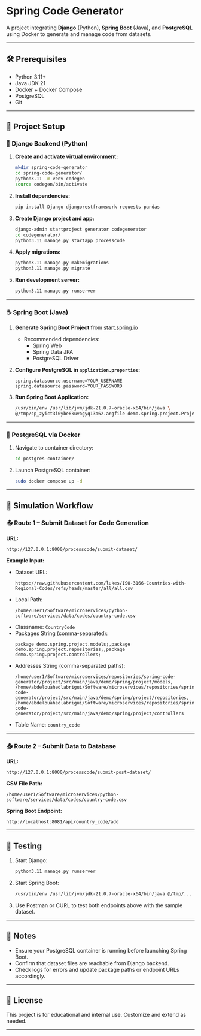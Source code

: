 # Spring Code Generator

A project integrating **Django** (Python), **Spring Boot** (Java), and **PostgreSQL** using Docker to generate and manage code from datasets.

---

## 🛠️ Prerequisites

- Python 3.11+
- Java JDK 21
- Docker + Docker Compose
- PostgreSQL
- Git

---

## 📁 Project Setup

### 🐍 Django Backend (Python)

1. **Create and activate virtual environment:**
   ```bash
   mkdir spring-code-generator
   cd spring-code-generator/
   python3.11 -m venv codegen
   source codegen/bin/activate
   ```

2. **Install dependencies:**
   ```bash
   pip install Django djangorestframework requests pandas
   ```

3. **Create Django project and app:**
   ```bash
   django-admin startproject generator codegenerator
   cd codegenerator/
   python3.11 manage.py startapp processcode
   ```

4. **Apply migrations:**
   ```bash
   python3.11 manage.py makemigrations
   python3.11 manage.py migrate
   ```

5. **Run development server:**
   ```bash
   python3.11 manage.py runserver
   ```

---

### ☕ Spring Boot (Java)

1. **Generate Spring Boot Project** from [start.spring.io](https://start.spring.io/)
   - Recommended dependencies:
     - Spring Web
     - Spring Data JPA
     - PostgreSQL Driver

2. **Configure PostgreSQL in `application.properties`:**
   ```properties
   spring.datasource.username=YOUR_USERNAME
   spring.datasource.password=YOUR_PASSWORD
   ```

3. **Run Spring Boot Application:**
   ```bash
   /usr/bin/env /usr/lib/jvm/jdk-21.0.7-oracle-x64/bin/java \
   @/tmp/cp_zyict3i0ybe6kuvogyq13o62.argfile demo.spring.project.ProjectApplication
   ```

---

### 🐘 PostgreSQL via Docker

1. Navigate to container directory:
   ```bash
   cd postgres-container/
   ```

2. Launch PostgreSQL container:
   ```bash
   sudo docker compose up -d
   ```

---

## 🔁 Simulation Workflow

### 📤 Route 1 – Submit Dataset for Code Generation

**URL:**
```
http://127.0.0.1:8000/processcode/submit-dataset/
```

**Example Input:**
- Dataset URL:
  ```
  https://raw.githubusercontent.com/lukes/ISO-3166-Countries-with-Regional-Codes/refs/heads/master/all/all.csv
  ```
- Local Path:
  ```
  /home/user1/Software/microservices/python-software/services/data/codes/country-code.csv
  ```
- Classname: `CountryCode`
- Packages String (comma-separated):
  ```
  package demo.spring.project.models;,package demo.spring.project.repositories;,package demo.spring.project.controllers;
  ```
- Addresses String (comma-separated paths):
  ```
  /home/user1/Software/microservices/repositories/spring-code-generator/project/src/main/java/demo/spring/project/models,
  /home/abdelouahedlabrigui/Software/microservices/repositories/spring-code-generator/project/src/main/java/demo/spring/project/repositories,
  /home/abdelouahedlabrigui/Software/microservices/repositories/spring-code-generator/project/src/main/java/demo/spring/project/controllers
  ```
- Table Name: `country_code`

---

### 📤 Route 2 – Submit Data to Database

**URL:**
```
http://127.0.0.1:8000/processcode/submit-post-dataset/
```

**CSV File Path:**
```
/home/user1/Software/microservices/python-software/services/data/codes/country-code.csv
```

**Spring Boot Endpoint:**
```
http://localhost:8081/api/country_code/add
```

---

## 🧪 Testing

1. Start Django:
   ```bash
   python3.11 manage.py runserver
   ```

2. Start Spring Boot:
   ```bash
   /usr/bin/env /usr/lib/jvm/jdk-21.0.7-oracle-x64/bin/java @/tmp/... ProjectApplication
   ```

3. Use Postman or CURL to test both endpoints above with the sample dataset.

---

## 📎 Notes

- Ensure your PostgreSQL container is running before launching Spring Boot.
- Confirm that dataset files are reachable from Django backend.
- Check logs for errors and update package paths or endpoint URLs accordingly.

---

## 📄 License

This project is for educational and internal use. Customize and extend as needed.

---
